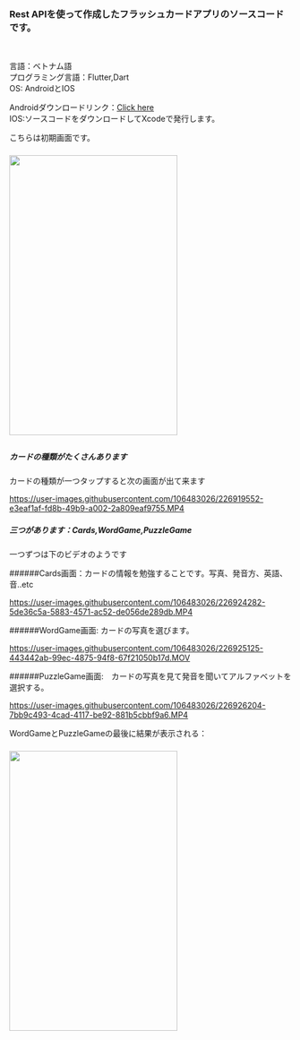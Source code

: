 <h3>Rest APIを使って作成したフラッシュカードアプリのソースコードです。</h3></br>
<p>
言語：ベトナム語</br>
プログラミング言語：Flutter,Dart</br>
OS: AndroidとIOS
</p>
<div>
Androidダウンロードリンク：<a href="">Click here</a></br>
IOS:ソースコードをダウンロードしてXcodeで発行します。
</div>
<p>こちらは初期画面です。</p>
<img width="300" height="500" style="margin:8px 0px;" src="https://user-images.githubusercontent.com/106483026/205782411-8705a967-0974-45b4-a85a-abe137165468.jpg">
<div>
  <h5>カードの種類がたくさんあります</h5>
  <p>カードの種類が一つタップすると次の画面が出て来ます</p>
</div>

https://user-images.githubusercontent.com/106483026/226919552-e3eaf1af-fd8b-49b9-a002-2a809eaf9755.MP4

<h5>三つがあります：Cards,WordGame,PuzzleGame</h5>
<p>一つずつは下のビデオのようです</p>


######Cards画面：カードの情報を勉強することです。写真、発音方、英語、音..etc

https://user-images.githubusercontent.com/106483026/226924282-5de36c5a-5883-4571-ac52-de056de289db.MP4


######WordGame画面: カードの写真を選びます。

https://user-images.githubusercontent.com/106483026/226925125-443442ab-99ec-4875-94f8-67f21050b17d.MOV


######PuzzleGame画面:　カードの写真を見て発音を聞いてアルファベットを選択する。

https://user-images.githubusercontent.com/106483026/226926204-7bb9c493-4cad-4117-be92-881b5cbbf9a6.MP4

WordGameとPuzzleGameの最後に結果が表示される：


<img width="300" height="500" style="margin:8px 0px;" src="https://user-images.githubusercontent.com/106483026/226927920-cd8bd352-89ac-475b-8678-4d3f06bff8e6.PNG">
